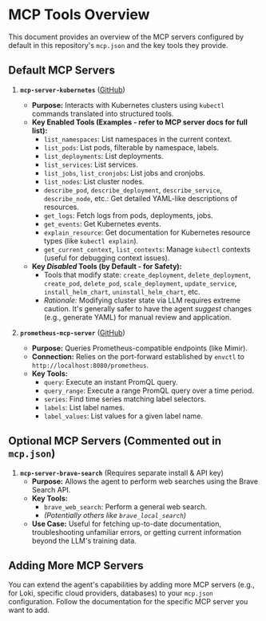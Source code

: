 # MCP Tools Overview

This document provides an overview of the MCP servers configured by default in this repository's `mcp.json` and the key tools they provide.

## Default MCP Servers

1.  **`mcp-server-kubernetes`** ([GitHub](https://github.com/Flux159/mcp-server-kubernetes))
    *   **Purpose:** Interacts with Kubernetes clusters using `kubectl` commands translated into structured tools.
    *   **Key Enabled Tools (Examples - refer to MCP server docs for full list):**
        *   `list_namespaces`: List namespaces in the current context.
        *   `list_pods`: List pods, filterable by namespace, labels.
        *   `list_deployments`: List deployments.
        *   `list_services`: List services.
        *   `list_jobs`, `list_cronjobs`: List jobs and cronjobs.
        *   `list_nodes`: List cluster nodes.
        *   `describe_pod`, `describe_deployment`, `describe_service`, `describe_node`, etc.: Get detailed YAML-like descriptions of resources.
        *   `get_logs`: Fetch logs from pods, deployments, jobs.
        *   `get_events`: Get Kubernetes events.
        *   `explain_resource`: Get documentation for Kubernetes resource types (like `kubectl explain`).
        *   `get_current_context`, `list_contexts`: Manage `kubectl` contexts (useful for debugging context issues).
    *   **Key *Disabled* Tools (by Default - for Safety):**
        *   Tools that modify state: `create_deployment`, `delete_deployment`, `create_pod`, `delete_pod`, `scale_deployment`, `update_service`, `install_helm_chart`, `uninstall_helm_chart`, etc.
        *   *Rationale:* Modifying cluster state via LLM requires extreme caution. It's generally safer to have the agent *suggest* changes (e.g., generate YAML) for manual review and application.

2.  **`prometheus-mcp-server`** ([GitHub](https://github.com/pab1it0/prometheus-mcp-server))
    *   **Purpose:** Queries Prometheus-compatible endpoints (like Mimir).
    *   **Connection:** Relies on the port-forward established by `envctl` to `http://localhost:8080/prometheus`.
    *   **Key Tools:**
        *   `query`: Execute an instant PromQL query.
        *   `query_range`: Execute a range PromQL query over a time period.
        *   `series`: Find time series matching label selectors.
        *   `labels`: List label names.
        *   `label_values`: List values for a given label name.

## Optional MCP Servers (Commented out in `mcp.json`)

1.  **`mcp-server-brave-search`** (Requires separate install & API key)
    *   **Purpose:** Allows the agent to perform web searches using the Brave Search API.
    *   **Key Tools:**
        *   `brave_web_search`: Perform a general web search.
        *   *(Potentially others like `brave_local_search`)*
    *   **Use Case:** Useful for fetching up-to-date documentation, troubleshooting unfamiliar errors, or getting current information beyond the LLM's training data.

## Adding More MCP Servers

You can extend the agent's capabilities by adding more MCP servers (e.g., for Loki, specific cloud providers, databases) to your `mcp.json` configuration. Follow the documentation for the specific MCP server you want to add. 